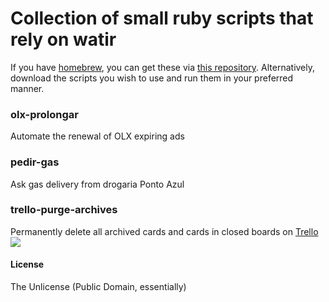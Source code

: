 # Collection of small ruby scripts that rely on watir

If you have [homebrew](http://brew.sh), you can get these via [this repository](https://github.com/vitorgalvao/homebrew-tiny-scripts). Alternatively, download the scripts you wish to use and run them in your preferred manner.

### olx-prolongar
Automate the renewal of OLX expiring ads

### pedir-gas
Ask gas delivery from drogaria Ponto Azul

### trello-purge-archives
Permanently delete all archived cards and cards in closed boards on [Trello](https://trello.com)
![](https://i.imgur.com/xC7FCBW.gif)

#### License
The Unlicense (Public Domain, essentially)
